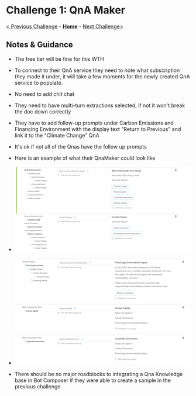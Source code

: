 # Challenge 1: QnA Maker

[< Previous Challenge](./Solution-0.md) - **[Home](./Readme.md)** - [Next Challenge>](./Solution-2.md)

## Notes & Guidance
- The free tier will be fine for this WTH
- To connect to their QnA service they need to note what subscription they made it under, it will take a few moments for the newly created QnA service to populate.
- No need to add chit chat
- They need to have multi-turn extractions selected, if not it won't break the doc down correctly
- They have to add follow-up prompts under Carbon Emissions and Financing Environment with the display text "Return to Previous" and link it to the "Climate Change" QnA
- It's ok if not all of the Qnas have the follow up prompts

- Here is an example of what their QnaMaker could look like
- ![QnaExample](./Images/Qna1.png)
- ![QnaExample2](./Images/Qna2.png)

- There should be no major roadblocks to integrating a Qna Knowledge base in Bot Composer if they were able to create a sample in the previous challenge
